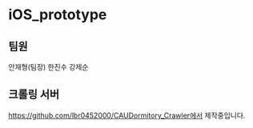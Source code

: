 # iOS_prototype

## 팀원
안재형(팀장)
한진수
강제순

## 크롤링 서버
https://github.com/lbr0452000/CAUDormitory_Crawler에서 제작중입니다.
